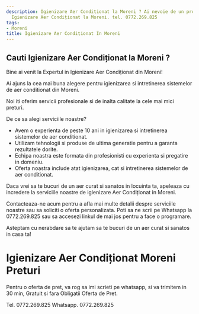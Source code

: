 ```yaml
---
description: Igienizare Aer Condiționat la Moreni ? Ai nevoie de un profesionist in
  Igienizare Aer Condiționat la Moreni. tel. 0772.269.825
tags:
- Moreni
title: Igienizare Aer Condiționat In Moreni
---
```



## Cauti Igienizare Aer Condiționat la Moreni ?


Bine ai venit la Expertul in Igienizare Aer Condiționat din Moreni! 

Ai ajuns la cea mai buna alegere pentru igienizarea si intretinerea sistemelor de aer conditionat din Moreni. 

Noi iti oferim servicii profesionale si de inalta calitate la cele mai mici preturi. 

De ce sa alegi serviciile noastre? 

- Avem o experienta de peste 10 ani in igienizarea si intretinerea sistemelor de aer conditionat. 
- Utilizam tehnologii si produse de ultima generatie pentru a garanta rezultatele dorite. 
- Echipa noastra este formata din profesionisti cu experienta si pregatire in domeniu. 
- Oferta noastra include atat igienizarea, cat si intretinerea sistemelor de aer conditionat. 

Daca vrei sa te bucuri de un aer curat si sanatos in locuinta ta, apeleaza cu incredere la serviciile noastre de igienizare Aer Condiționat in Moreni. 

Contacteaza-ne acum pentru a afla mai multe detalii despre serviciile noastre sau sa soliciti o oferta personalizata. Poti sa ne scrii pe Whatsapp la 0772.269.825 sau sa accesezi linkul de mai jos pentru a face o programare. 

Asteptam cu nerabdare sa te ajutam sa te bucuri de un aer curat si sanatos in casa ta!

# Igienizare Aer Condiționat Moreni Preturi
Pentru o oferta de pret, va rog sa imi scrieti pe whatsapp, si va trimitem in 30 min, Gratuit si fara Obligatii Oferta de Pret.

Tel. 0772.269.825
Whatsapp. 0772.269.825